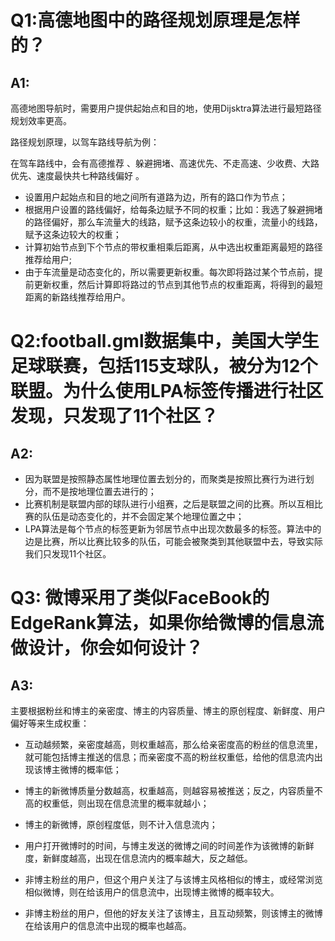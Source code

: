 # Q1:高德地图中的路径规划原理是怎样的？

## A1:

高德地图导航时，需要用户提供起始点和目的地，使用Dijsktra算法进行最短路径规划效率更高。

路径规划原理，以驾车路线导航为例：

在驾车路线中，会有高德推荐 、躲避拥堵、高速优先、不走高速、少收费、大路优先、速度最快共七种路线偏好 。

+ 设置用户起始点和目的地之间所有道路为边，所有的路口作为节点；
+ 根据用户设置的路线偏好，给每条边赋予不同的权重；比如：我选了躲避拥堵的路径偏好，那么车流量大的线路，赋予这条边较小的权重，流量小的线路，赋予这条边较大的权重；
+ 计算初始节点到下个节点的带权重相乘后距离，从中选出权重距离最短的路径推荐给用户;
+ 由于车流量是动态变化的，所以需要更新权重。每次即将路过某个节点前，提前更新权重，然后计算即将路过的节点到其他节点的权重距离，将得到的最短距离的新路线推荐给用户。



# Q2:football.gml数据集中，美国大学生足球联赛，包括115支球队，被分为12个联盟。为什么使用LPA标签传播进行社区发现，只发现了11个社区？

## A2:

+ 因为联盟是按照静态属性地理位置去划分的，而聚类是按照比赛行为进行划分，而不是按地理位置去进行的；
+ 比赛机制是联盟内部的球队进行小组赛，之后是联盟之间的比赛。所以互相比赛的队伍是动态变化的，并不会固定某个地理位置之中；
+ LPA算法是每个节点的标签更新为邻居节点中出现次数最多的标签。算法中的边是比赛，所以比赛比较多的队伍，可能会被聚类到其他联盟中去，导致实际我们只发现11个社区。

# Q3: 微博采用了类似FaceBook的EdgeRank算法，如果你给微博的信息流做设计，你会如何设计？

## A3:

主要根据粉丝和博主的亲密度、博主的内容质量、博主的原创程度、新鲜度、用户偏好等来生成权重：

+ 互动越频繁，亲密度越高，则权重越高，那么给亲密度高的粉丝的信息流里，就可能包括博主推送的信息；而亲密度不高的粉丝权重低，给他的信息流内出现该博主微博的概率低；

+ 博主的新微博质量分数越高，权重越高，则越容易被推送；反之，内容质量不高的权重低，则出现在信息流里的概率就越小；

+ 博主的新微博，原创程度低，则不计入信息流内；
+ 用户打开微博时的时间，与博主发送的微博之间的时间差作为该微博的新鲜度，新鲜度越高，出现在信息流内的概率越大，反之越低。
+ 非博主粉丝的用户，但这个用户关注了与该博主风格相似的博主，或经常浏览相似微博，则在给该用户的信息流中，出现博主微博的概率较大。
+ 非博主粉丝的用户，但他的好友关注了该博主，且互动频繁，则该博主的微博在给该用户的信息流中出现的概率也越高。

